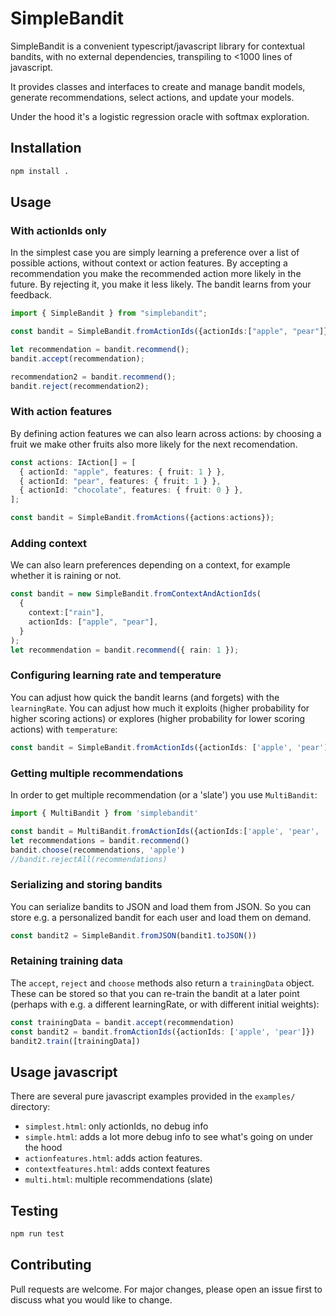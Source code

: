 # SimpleBandit

SimpleBandit is a convenient typescript/javascript library for contextual bandits, with no external dependencies, transpiling to <1000 lines of javascript.

It provides classes and interfaces to create and manage bandit models, generate recommendations, select actions, and update your models.

Under the hood it's a logistic regression oracle with softmax exploration.

## Installation

```sh
npm install .
```

## Usage


### With actionIds only

In the simplest case you are simply learning a preference over a list of possible actions, without context or action features. By accepting a recommendation you make the recommended action more likely in the future. By rejecting it, you make it less likely. The bandit learns from your feedback.

```typescript
import { SimpleBandit } from "simplebandit";

const bandit = SimpleBandit.fromActionIds({actionIds:["apple", "pear"]});

let recommendation = bandit.recommend();
bandit.accept(recommendation);

recommendation2 = bandit.recommend();
bandit.reject(recommendation2);
```

### With action features

By defining action features we can also learn across actions: by choosing a fruit we make other fruits also more likely for the next recomendation.

```typescript
const actions: IAction[] = [
  { actionId: "apple", features: { fruit: 1 } },
  { actionId: "pear", features: { fruit: 1 } },
  { actionId: "chocolate", features: { fruit: 0 } },
];

const bandit = SimpleBandit.fromActions({actions:actions});
```

### Adding context

We can also learn preferences depending on a context, for example whether it is raining or not.

```typescript
const bandit = new SimpleBandit.fromContextAndActionIds(
  {
    context:["rain"],
    actionIds: ["apple", "pear"],
  }
);
let recommendation = bandit.recommend({ rain: 1 });
```

### Configuring learning rate and temperature

You can adjust how quick the bandit learns (and forgets) with the `learningRate`. You can adjust how much it exploits (higher probability for higher scoring actions) or explores (higher probability for lower scoring actions) with `temperature`:

```typescript
const bandit = SimpleBandit.fromActionIds({actionIds: ['apple', 'pear'], learningRate:1.0, temperature:5.0})
```

### Getting multiple recommendations

In order to get multiple recommendation (or a 'slate') you use `MultiBandit`:

```typescript
import { MultiBandit } from 'simplebandit'

const bandit = MultiBandit.fromActionIds({actionIds:['apple', 'pear', 'banana'], nRecommendations:2})
let recommendations = bandit.recommend()
bandit.choose(recommendations, 'apple')
//bandit.rejectAll(recommendations)
```

### Serializing and storing bandits

You can serialize bandits to JSON and load them from JSON. So you can store e.g. a personalized bandit
for each user and load them on demand. 

```typescript
const bandit2 = SimpleBandit.fromJSON(bandit1.toJSON())
```

### Retaining training data

The `accept`, `reject` and `choose` methods also return a `trainingData` object. 
These can be stored so that you can re-train the bandit at a later point (perhaps with e.g. a different learningRate, or with different initial weights):

```typescript
const trainingData = bandit.accept(recommendation)
const bandit2 = bandit.fromActionIds({actionIds: ['apple', 'pear']})
bandit2.train([trainingData])
```

## Usage javascript

There are several pure javascript examples provided in the `examples/` directory:

- `simplest.html`: only actionIds, no debug info
- `simple.html`: adds a lot more debug info to see what's going on under the hood
- `actionfeatures.html`: adds action features.
- `contextfeatures.html`: adds context features
- `multi.html`: multiple recommendations (slate)

## Testing

```sh
npm run test
```

## Contributing

Pull requests are welcome. For major changes, please open an issue first to discuss what you would like to change.
